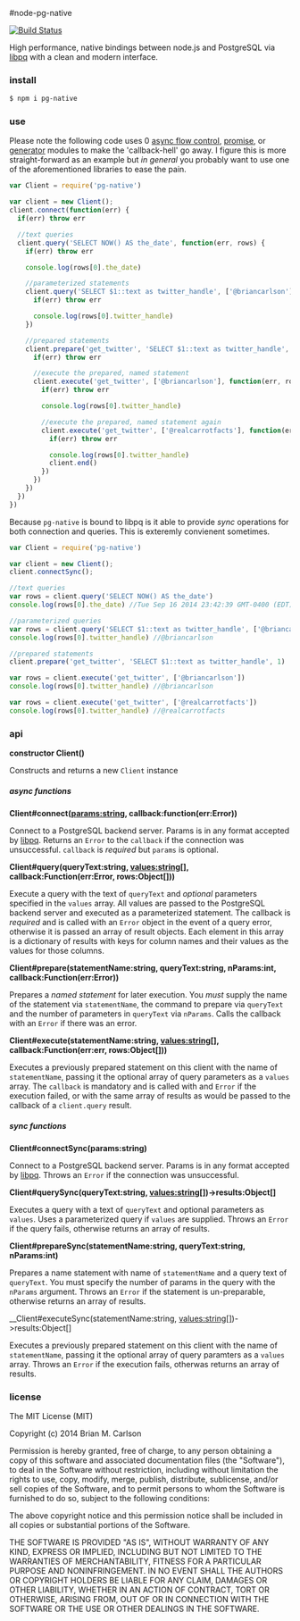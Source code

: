 #node-pg-native

[![Build Status](https://travis-ci.org/brianc/node-pg-native.svg?branch=master)](https://travis-ci.org/brianc/node-pg-native)

High performance, native bindings between node.js and PostgreSQL via [libpq](https://github.com/brianc/node-libpq) with a clean and modern interface.

### install

```bash
$ npm i pg-native
```

### use

Please note the following code uses 0 [async flow control](https://github.com/caolan/async), [promise](https://github.com/kriskowal/q), or [generator](https://github.com/visionmedia/co) modules to make the 'callback-hell' go away. I figure this is more straight-forward as an example but _in general_ you probably want to use one of the aforementioned libraries to ease the pain.

```js
var Client = require('pg-native')

var client = new Client();
client.connect(function(err) {
  if(err) throw err

  //text queries
  client.query('SELECT NOW() AS the_date', function(err, rows) {
    if(err) throw err

    console.log(rows[0].the_date)

    //parameterized statements
    client.query('SELECT $1::text as twitter_handle', ['@briancarlson'], function(err, rows) {
      if(err) throw err

      console.log(rows[0].twitter_handle)
    })

    //prepared statements
    client.prepare('get_twitter', 'SELECT $1::text as twitter_handle', 1, function(err) {
      if(err) throw err

      //execute the prepared, named statement
      client.execute('get_twitter', ['@briancarlson'], function(err, rows) {
        if(err) throw err

        console.log(rows[0].twitter_handle)

        //execute the prepared, named statement again
        client.execute('get_twitter', ['@realcarrotfacts'], function(err, rows) {
          if(err) throw err

          console.log(rows[0].twitter_handle)
          client.end()
        })
      })
    })
  })
})

```

Because `pg-native` is bound to libpq is it able to provide _sync_ operations for both connection and queries. This is exteremly convienent sometimes.

```js
var Client = require('pg-native')

var client = new Client();
client.connectSync();

//text queries
var rows = client.query('SELECT NOW() AS the_date')
console.log(rows[0].the_date) //Tue Sep 16 2014 23:42:39 GMT-0400 (EDT)

//parameterized queries
var rows = client.query('SELECT $1::text as twitter_handle', ['@briancarlson'])
console.log(rows[0].twitter_handle) //@briancarlson

//prepared statements
client.prepare('get_twitter', 'SELECT $1::text as twitter_handle', 1)

var rows = client.execute('get_twitter', ['@briancarlson'])
console.log(rows[0].twitter_handle) //@briancarlson

var rows = client.execute('get_twitter', ['@realcarrotfacts'])
console.log(rows[0].twitter_handle) //@realcarrotfacts
```

### api

__constructor Client()__

Constructs and returns a new `Client` instance

##### async functions

__Client#connect(<params:string>, callback:function(err:Error))__

Connect to a PostgreSQL backend server. Params is in any format accepted by [libpq](http://www.postgresql.org/docs/9.3/static/libpq-connect.html#LIBPQ-CONNSTRING).  Returns an `Error` to the `callback` if the connection was unsuccessful.  `callback` is _required_ but `params` is optional.

__Client#query(queryText:string, <values:string[]>, callback:Function(err:Error, rows:Object[]))__

Execute a query with the text of `queryText` and _optional_ parameters specified in the `values` array. All values are passed to the PostgreSQL backend server and executed as a parameterized statement.  The callback is _required_ and is called with an `Error` object in the event of a query error, otherwise it is passed an array of result objects.  Each element in this array is a dictionary of results with keys for column names and their values as the values for those columns.


__Client#prepare(statementName:string, queryText:string, nParams:int, callback:Function(err:Error))__

Prepares a _named statement_ for later execution.  You _must_ supply the name of the statement via `statementName`, the command to prepare via `queryText` and the number of parameters in `queryText` via `nParams`. Calls the callback with an `Error` if there was an error.

__Client#execute(statementName:string, <values:string[]>, callback:Function(err:err, rows:Object[]))__

Executes a previously prepared statement on this client with the name of `statementName`, passing it the optional array of query parameters as a `values` array.  The `callback` is mandatory and is called with and `Error` if the execution failed, or with the same array of results as would be passed to the callback of a `client.query` result.

##### sync functions

__Client#connectSync(params:string)__

Connect to a PostgreSQL backend server. Params is in any format accepted by [libpq](http://www.postgresql.org/docs/9.3/static/libpq-connect.html#LIBPQ-CONNSTRING).  Throws an `Error` if the connection was unsuccessful.

__Client#querySync(queryText:string, <values:string[]>)->results:Object[]__

Executes a query with a text of `queryText` and optional parameters as `values`. Uses a parameterized query if `values` are supplied.  Throws an `Error` if the query fails, otherwise returns an array of results.

__Client#prepareSync(statementName:string, queryText:string, nParams:int)__

Prepares a name statement with name of `statementName` and a query text of `queryText`. You must specify the number of params in the query with the `nParams` argument.  Throws an `Error` if the statement is un-preparable, otherwise returns an array of results.

__Client#executeSync(statementName:string, <values:string[]>)->results:Object[]

Executes a previously prepared statement on this client with the name of `statementName`, passing it the optional array of query paramters as a `values` array.  Throws an `Error` if the execution fails, otherwas returns an array of results.

### license

The MIT License (MIT)

Copyright (c) 2014 Brian M. Carlson

Permission is hereby granted, free of charge, to any person obtaining a copy
of this software and associated documentation files (the "Software"), to deal
in the Software without restriction, including without limitation the rights
to use, copy, modify, merge, publish, distribute, sublicense, and/or sell
copies of the Software, and to permit persons to whom the Software is
furnished to do so, subject to the following conditions:

The above copyright notice and this permission notice shall be included in
all copies or substantial portions of the Software.

THE SOFTWARE IS PROVIDED "AS IS", WITHOUT WARRANTY OF ANY KIND, EXPRESS OR
IMPLIED, INCLUDING BUT NOT LIMITED TO THE WARRANTIES OF MERCHANTABILITY,
FITNESS FOR A PARTICULAR PURPOSE AND NONINFRINGEMENT. IN NO EVENT SHALL THE
AUTHORS OR COPYRIGHT HOLDERS BE LIABLE FOR ANY CLAIM, DAMAGES OR OTHER
LIABILITY, WHETHER IN AN ACTION OF CONTRACT, TORT OR OTHERWISE, ARISING FROM,
OUT OF OR IN CONNECTION WITH THE SOFTWARE OR THE USE OR OTHER DEALINGS IN
THE SOFTWARE.
